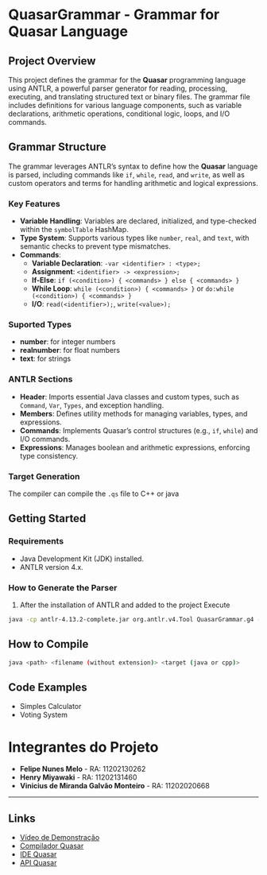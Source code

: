 # QuasarGrammar - Grammar for Quasar Language

## Project Overview
This project defines the grammar for the **Quasar** programming language using ANTLR, a powerful parser generator for reading, processing, executing, and translating structured text or binary files. The grammar file includes definitions for various language components, such as variable declarations, arithmetic operations, conditional logic, loops, and I/O commands.

## Grammar Structure
The grammar leverages ANTLR’s syntax to define how the **Quasar** language is parsed, including commands like `if`, `while`, `read`, and `write`, as well as custom operators and terms for handling arithmetic and logical expressions.

### Key Features
- **Variable Handling**: Variables are declared, initialized, and type-checked within the `symbolTable` HashMap.
- **Type System**: Supports various types like `number`, `real`, and `text`, with semantic checks to prevent type mismatches.
- **Commands**:
  - **Variable Declaration**: `-var <identifier> : <type>;`
  - **Assignment**: `<identifier> -> <expression>;`
  - **If-Else**: `if (<condition>) { <commands> } else { <commands> }`
  - **While Loop**: `while (<condition>) { <commands> }` or  `do:while (<condition>) { <commands> }`
  - **I/O**: `read(<identifier>);`, `write(<value>);`
   
### Suported Types
- **number**: for integer numbers
- **realnumber**: for float numbers
- **text**: for strings

### ANTLR Sections
- **Header**: Imports essential Java classes and custom types, such as `Command`, `Var`, `Types`, and exception handling.
- **Members**: Defines utility methods for managing variables, types, and expressions.
- **Commands**: Implements Quasar’s control structures (e.g., `if`, `while`) and I/O commands.
- **Expressions**: Manages boolean and arithmetic expressions, enforcing type consistency.

### Target Generation
The compiler can compile the `.qs` file to C++ or java

## Getting Started

### Requirements
- Java Development Kit (JDK) installed.
- ANTLR version 4.x.

### How to Generate the Parser
1. After the installation of ANTLR and added to the project Execute
```bash
java -cp antlr-4.13.2-complete.jar org.antlr.v4.Tool QuasarGrammar.g4 -o src/io/compiler/core -package io.compiler.core
```

## How to Compile
```bash
java <path> <filename (without extension)> <target (java or cpp)>
```

## Code Examples
- Simples Calculator
- Voting System

# Integrantes do Projeto

- **Felipe Nunes Melo** - RA: 11202130262
- **Henry Miyawaki** - RA: 11202131460
- **Vinicius de Miranda Galvão Monteiro** - RA: 11202020668

---

## Links

- [Vídeo de Demonstração](https://youtu.be/QhayHgqdSYs)
- [Compilador Quasar](https://github.com/felipemelonunes09/quasar-compiler)
- [IDE Quasar](https://github.com/felipemelonunes09/quasar-text-editor)
- [API Quasar](https://github.com/vinimgm/quasar-compiler-api)



